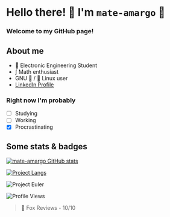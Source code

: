 # Hello there! 👋 I'm `mate-amargo` 🧉

### Welcome to my GitHub page!

## About me
- 📓 Electronic Engineering Student
- ∫ Math enthusiast
- GNU 🐂 / 🐧 Linux user
- [LinkedIn Profile](https://www.linkedin.com/in/jargbb/)

### Right now I'm probably
- [ ] Studying
- [ ] Working
- [x] Procrastinating

## Some stats & badges

[![mate-amargo GitHub stats](https://github-readme-stats.vercel.app/api?username=mate-amargo&show_icons=true&theme=gruvbox)](https://github.com/anuraghazra/github-readme-stats)

[![Project Langs](https://github-readme-stats.vercel.app/api/top-langs/?username=mate-amargo&layout=compact&theme=gruvbox)](https://github.com/anuraghazra/github-readme-stats)

![Project Euler](https://projecteuler.net/profile/mate_amargo.png)

![Profile Views](https://komarev.com/ghpvc/?username=mate-amargo&color=FF4000&label=Profile+Views&style=plastic)

> 🦊 Fox Reviews - 10/10
